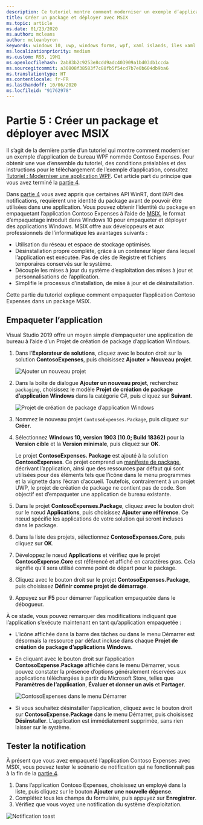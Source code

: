 ```yaml
---
description: Ce tutoriel montre comment moderniser un exemple d’application de bureau WPF nommée Contoso Expenses.
title: Créer un package et déployer avec MSIX
ms.topic: article
ms.date: 01/23/2020
ms.author: mcleans
author: mcleanbyron
keywords: windows 10, uwp, windows forms, wpf, xaml islands, îles xaml
ms.localizationpriority: medium
ms.custom: RS5, 19H1
ms.openlocfilehash: 2ab83b2c9253e8cdd9adc403909a1bd03db1ccda
ms.sourcegitcommit: a30808f38583f7c88fb5f54cd7b7e0b604db9ba6
ms.translationtype: HT
ms.contentlocale: fr-FR
ms.lasthandoff: 10/06/2020
ms.locfileid: "91762978"
---
```

# <a name="part-5-package-and-deploy-with-msix"></a>Partie 5 : Créer un package et déployer avec MSIX

Il s’agit de la dernière partie d’un tutoriel qui montre comment moderniser un exemple d’application de bureau WPF nommée Contoso Expenses. Pour obtenir une vue d’ensemble du tutoriel, des conditions préalables et des instructions pour le téléchargement de l’exemple d’application, consultez [Tutoriel : Moderniser une application WPF](modernize-wpf-tutorial.md). Cet article part du principe que vous avez terminé la [partie 4](modernize-wpf-tutorial-4.md).

Dans [partie 4](modernize-wpf-tutorial-4.md) vous avez appris que certaines API WinRT, dont l’API des notifications, requièrent une identité du package avant de pouvoir être utilisées dans une application. Vous pouvez obtenir l’identité du package en empaquetant l’application Contoso Expenses à l’aide de [MSIX](/windows/msix), le format d’empaquetage introduit dans Windows 10 pour empaqueter et déployer des applications Windows. MSIX offre aux développeurs et aux professionnels de l’informatique les avantages suivants :

- Utilisation du réseau et espace de stockage optimisés.
- Désinstallation propre complète, grâce à un conteneur léger dans lequel l’application est exécutée. Pas de clés de Registre et fichiers temporaires conservés sur le système.
- Découple les mises à jour du système d’exploitation des mises à jour et personnalisations de l’application.
- Simplifie le processus d’installation, de mise à jour et de désinstallation.

Cette partie du tutoriel explique comment empaqueter l’application Contoso Expenses dans un package MSIX.

## <a name="package-the-application"></a>Empaqueter l’application

Visual Studio 2019 offre un moyen simple d’empaqueter une application de bureau à l’aide d’un Projet de création de package d’application Windows. 

1. Dans l’**Explorateur de solutions**, cliquez avec le bouton droit sur la solution **ContosoExpenses**, puis choisissez **Ajouter > Nouveau projet**.

    ![Ajouter un nouveau projet](images/wpf-modernize-tutorial/AddNewProject.png)

3. Dans la boîte de dialogue **Ajouter un nouveau projet**, recherchez `packaging`, choisissez le modèle **Projet de création de package d’application Windows** dans la catégorie C#, puis cliquez sur **Suivant**.

    ![Projet de création de package d’application Windows](images/wpf-modernize-tutorial/WAP.png)

4. Nommez le nouveau projet `ContosoExpenses.Package`, puis cliquez sur **Créer**.

5. Sélectionnez **Windows 10, version 1903 (10.0; Build 18362)** pour la **Version cible** et la **Version minimale**, puis cliquez sur **OK**.

    Le projet **ContosoExpenses. Package** est ajouté à la solution **ContosoExpenses**. Ce projet comprend un [manifeste de package](/uwp/schemas/appxpackage/uapmanifestschema/schema-root), décrivant l’application, ainsi que des ressources par défaut qui sont utilisées pour des éléments tels que l’icône dans le menu programmes et la vignette dans l’écran d’accueil. Toutefois, contrairement à un projet UWP, le projet de création de package ne contient pas de code. Son objectif est d’empaqueter une application de bureau existante.

6. Dans le projet **ContosoExpenses.Package**, cliquez avec le bouton droit sur le nœud **Applications**, puis choisissez **Ajouter une référence**. Ce nœud spécifie les applications de votre solution qui seront incluses dans le package.

6. Dans la liste des projets, sélectionnez **ContosoExpenses.Core**, puis cliquez sur **OK**.

7. Développez le nœud **Applications** et vérifiez que le projet **ContosoExpense.Core** est référencé et affiché en caractères gras. Cela signifie qu’il sera utilisé comme point de départ pour le package.

8. Cliquez avec le bouton droit sur le projet **ContosoExpenses.Package**, puis choisissez **Définir comme projet de démarrage**.

9. Appuyez sur **F5** pour démarrer l’application empaquetée dans le débogueur.

À ce stade, vous pouvez remarquer des modifications indiquant que l’application s’exécute maintenant en tant qu’application empaquetée :

- L’icône affichée dans la barre des tâches ou dans le menu Démarrer est désormais la ressource par défaut incluse dans chaque **Projet de création de package d’applications Windows**.
- En cliquant avec le bouton droit sur l’application **ContosoExpense.Package** affichée dans le menu Démarrer, vous pouvez constater la présence d’options généralement réservées aux applications téléchargées à partir du Microsoft Store, telles que **Paramètres de l’application**, **Évaluer et donner un avis** et **Partager**.

    ![ContosoExpenses dans le menu Démarrer](images/wpf-modernize-tutorial/StartMenu.png)

- Si vous souhaitez désinstaller l’application, cliquez avec le bouton droit sur **ContosoExpense.Package** dans le menu Démarrer, puis choisissez **Désinstaller**. L’application est immédiatement supprimée, sans rien laisser sur le système.

## <a name="test-the-notification"></a>Tester la notification

À présent que vous avez empaqueté l’application Contoso Expenses avec MSIX, vous pouvez tester le scénario de notification qui ne fonctionnait pas à la fin de la [partie 4](modernize-wpf-tutorial-4.md).

1. Dans l’application Contoso Expenses, choisissez un employé dans la liste, puis cliquez sur le bouton **Ajouter une nouvelle dépense**.
2. Complétez tous les champs du formulaire, puis appuyez sur **Enregistrer**.
3. Vérifiez que vous voyez une notification du système d’exploitation.

![Notification toast](images/wpf-modernize-tutorial/ToastNotification.png)